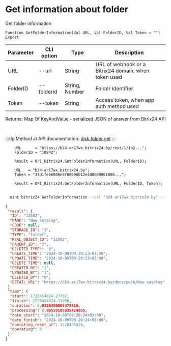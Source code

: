 ﻿---
sidebar_position: 1
---

# Get information about folder
 Get folder information



`Function GetFolderInformation(Val URL, Val FolderID, Val Token = "") Export`

  | Parameter | CLI option | Type | Description |
  |-|-|-|-|
  | URL | --url | String | URL of webhook or a Bitrix24 domain, when token used |
  | FolderID | --folderid | String, Number | Folder identifier |
  | Token | --token | String | Access token, when app auth method used |

  
  Returns:  Map Of KeyAndValue - serialized JSON of answer from Bitrix24 API

<br/>

:::tip
Method at API documentation: [disk.folder.get](https://dev.1c-bitrix.ru/rest_help/disk/folder/disk_folder_get.php)
:::
<br/>


```bsl title="Code example"
    URL      = "https://b24-ar17wx.bitrix24.by/rest/1/1o2...";
    FolderID = "10842";

    Result = OPI_Bitrix24.GetFolderInformation(URL, FolderID);

    URL   = "b24-ar17wx.bitrix24.by";
    Token = "37d1fe66006e9f06006b12e400000001000...";

    Result = OPI_Bitrix24.GetFolderInformation(URL, FolderID, Token);
```



```sh title="CLI command example"
    
  oint bitrix24 GetFolderInformation --url "b24-ar17wx.bitrix24.by" --folderid "5016" --token "fe3fa966006e9f06006b12e400000001000..."

```

```json title="Result"
{
 "result": {
  "ID": "12582",
  "NAME": "New catalog",
  "CODE": null,
  "STORAGE_ID": "3",
  "TYPE": "folder",
  "REAL_OBJECT_ID": "12582",
  "PARENT_ID": "3",
  "DELETED_TYPE": "0",
  "CREATE_TIME": "2024-10-09T09:20:23+03:00",
  "UPDATE_TIME": "2024-10-09T09:20:23+03:00",
  "DELETE_TIME": null,
  "CREATED_BY": "1",
  "UPDATED_BY": "1",
  "DELETED_BY": "0",
  "DETAIL_URL": "https://b24-ar17wx.bitrix24.by/docs/path/New catalog"
 },
 "time": {
  "start": 1728454824.27792,
  "finish": 1728454824.31056,
  "duration": 0.0326480865478516,
  "processing": 0.00559186935424805,
  "date_start": "2024-10-09T09:20:24+03:00",
  "date_finish": "2024-10-09T09:20:24+03:00",
  "operating_reset_at": 1728455424,
  "operating": 0
 }
}
```
